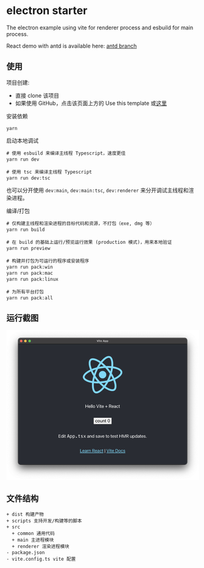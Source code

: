# electron starter

The electron example using vite for renderer process and esbuild for main process.

React demo with antd is available here: [antd branch](https://github.com/jctaoo/electron-starter/tree/antd)

## 使用
项目创建:
- 直接 clone 该项目
- 如果使用 GitHub，点击该页面上方的 Use this template 或[这里](https://github.com/jctaoo/electron-starter/generate)

安装依赖
```shell
yarn
```
启动本地调试
```shell
# 使用 esbuild 来编译主线程 Typescript，速度更佳
yarn run dev

# 使用 tsc 来编译主线程 Typescript
yarn run dev:tsc
```
也可以分开使用 `dev:main`, `dev:main:tsc`, `dev:renderer` 来分开调试主线程和渲染进程。

编译/打包
```shell
# 仅构建主线程和渲染进程的目标代码和资源，不打包（exe, dmg 等）
yarn run build

# 在 build 的基础上运行/预览运行效果 (production 模式)，用来本地验证
yarn run preview

# 构建并打包为可运行的程序或安装程序
yarn run pack:win
yarn run pack:mac
yarn run pack:linux

# 为所有平台打包
yarn run pack:all
```

## 运行截图
![screenshot](./screenshot.png)

## 文件结构
```
+ dist 构建产物
+ scripts 支持开发/构建等的脚本
+ src
  + common 通用代码
  + main 主进程模块
  + renderer 渲染进程模块
- package.json 
- vite.config.ts vite 配置
```